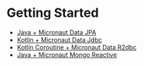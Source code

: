 # Getting Started


* [Java + Micronaut Data JPA](./gs-rest.md)
* [Kotlin + Micronaut Data Jdbc](./jdbc-kotlin.md)
* [Kotlin Coroutine + Micronaut Data R2dbc](./jdbc-kotlin.md)
* [Java + Micronaut Mongo Reactive](./mongo-reactive.md)